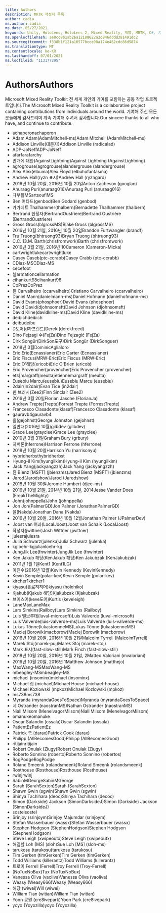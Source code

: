 ```yaml
---
title: Authors
description: MRTK 작성자 목록
author: cadia
ms.author: cadia
ms.date: 05/27/2021
keywords: Unity, HoloLens, HoloLens 2, Mixed Reality, 개발, MRTK, C#, 기여자, Community
ms.openlocfilehash: ae8cc8b1ab26a12188622a2c846dddd381491dc2
ms.sourcegitcommit: f338b1f121a10577bcce08a174e462cdc86d5874
ms.translationtype: MT
ms.contentlocale: ko-KR
ms.lasthandoff: 07/01/2021
ms.locfileid: "113177295"
---
```

# <a name="authors"></a><span data-ttu-id="59d9a-104">Authors</span><span class="sxs-lookup"><span data-stu-id="59d9a-104">Authors</span></span>

<span data-ttu-id="59d9a-105">Microsoft Mixed Reality Toolkit 전 세계 개인의 기여를 포함하는 공동 작업 프로젝트입니다.</span><span class="sxs-lookup"><span data-stu-id="59d9a-105">The Microsoft Mixed Reality Toolkit is a collaborative project containing contributions from individuals around the world.</span></span> <span data-ttu-id="59d9a-106">기여해 주신 모든 분들에게 감사드리며 계속 기여해 주셔서 감사합니다.</span><span class="sxs-lookup"><span data-stu-id="59d9a-106">Our sincere thanks to all who have, and continue to contribute.</span></span>

- <span data-ttu-id="59d9a-107">achaperon</span><span class="sxs-lookup"><span data-stu-id="59d9a-107">achaperon</span></span>
- <span data-ttu-id="59d9a-108">Adam Adam(AdamMitchell-ms)</span><span class="sxs-lookup"><span data-stu-id="59d9a-108">Adam Mitchell (AdamMitchell-ms)</span></span>
- <span data-ttu-id="59d9a-109">Addison Linville(대문자)</span><span class="sxs-lookup"><span data-stu-id="59d9a-109">Addison Linville (radicalad)</span></span>
- <span data-ttu-id="59d9a-110">ADP-JoNeff</span><span class="sxs-lookup"><span data-stu-id="59d9a-110">ADP-JoNeff</span></span>
- <span data-ttu-id="59d9a-111">afarfar</span><span class="sxs-lookup"><span data-stu-id="59d9a-111">afarchy</span></span>
- <span data-ttu-id="59d9a-112">번개에 대한(AgainstLightning)</span><span class="sxs-lookup"><span data-stu-id="59d9a-112">Against Lightning (AgainstLightning)</span></span>
- <span data-ttu-id="59d9a-113">agrogrouse(agrogrouse)</span><span class="sxs-lookup"><span data-stu-id="59d9a-113">alandergrouse (alandergrouse)</span></span>
- <span data-ttu-id="59d9a-114">Alex Alex(elbuma)</span><span class="sxs-lookup"><span data-stu-id="59d9a-114">Alex Floyd (elbuhofantasma)</span></span>
- <span data-ttu-id="59d9a-115">Andrew Hall(ryzn 표시)</span><span class="sxs-lookup"><span data-stu-id="59d9a-115">Andrew Hall (ryzngard)</span></span>
- <span data-ttu-id="59d9a-116">2016년 10월 20일, 2016년 10월 20일</span><span class="sxs-lookup"><span data-stu-id="59d9a-116">Anton Zachesov (googlan)</span></span>
- <span data-ttu-id="59d9a-117">Anuraag Puri(anuraag016)</span><span class="sxs-lookup"><span data-stu-id="59d9a-117">Anuraag Puri (anuraag016)</span></span>
- <span data-ttu-id="59d9a-118">다부플MS</span><span class="sxs-lookup"><span data-stu-id="59d9a-118">artsouflMS</span></span>
- <span data-ttu-id="59d9a-119">Ben 여타드(genbod)</span><span class="sxs-lookup"><span data-stu-id="59d9a-119">Ben Godard (genbod)</span></span>
- <span data-ttu-id="59d9a-120">카가데트 Thalhammer(thalbern)</span><span class="sxs-lookup"><span data-stu-id="59d9a-120">Bernadette Thalhammer (thalbern)</span></span>
- <span data-ttu-id="59d9a-121">Bertrand 한정자(BertrandOustriere)</span><span class="sxs-lookup"><span data-stu-id="59d9a-121">Bertrand Oustrière (BertrandOustriere)</span></span>
- <span data-ttu-id="59d9a-122">Gross Gross(blgrossMS)</span><span class="sxs-lookup"><span data-stu-id="59d9a-122">Blake Gross (blgrossMS)</span></span>
- <span data-ttu-id="59d9a-123">2016년 10월 21일, 2016년 10월 20일</span><span class="sxs-lookup"><span data-stu-id="59d9a-123">Brandon Furtwangler (brandf)</span></span>
- <span data-ttu-id="59d9a-124">Tru Truong(bhtruong93)</span><span class="sxs-lookup"><span data-stu-id="59d9a-124">Bryan Truong (bhtruong93)</span></span>
- <span data-ttu-id="59d9a-125">C.</span><span class="sxs-lookup"><span data-stu-id="59d9a-125">C.</span></span> <span data-ttu-id="59d9a-126">13.</span><span class="sxs-lookup"><span data-stu-id="59d9a-126">M.</span></span> <span data-ttu-id="59d9a-127">Barth(chrisfromwork)</span><span class="sxs-lookup"><span data-stu-id="59d9a-127">Barth (chrisfromwork)</span></span>
- <span data-ttu-id="59d9a-128">2016년 3월 21일, 2016년 10</span><span class="sxs-lookup"><span data-stu-id="59d9a-128">Cameron (Cameron-Micka)</span></span>
- <span data-ttu-id="59d9a-129">cartwrightluke</span><span class="sxs-lookup"><span data-stu-id="59d9a-129">cartwrightluke</span></span>
- <span data-ttu-id="59d9a-130">Casey Caseb(ptc-ccrabb)</span><span class="sxs-lookup"><span data-stu-id="59d9a-130">Casey Crabb (ptc-ccrabb)</span></span>
- <span data-ttu-id="59d9a-131">CDiaz-MS</span><span class="sxs-lookup"><span data-stu-id="59d9a-131">CDiaz-MS</span></span>
- <span data-ttu-id="59d9a-132">ce</span><span class="sxs-lookup"><span data-stu-id="59d9a-132">cefoot</span></span>
- <span data-ttu-id="59d9a-133">셀armation</span><span class="sxs-lookup"><span data-stu-id="59d9a-133">cellarmation</span></span>
- <span data-ttu-id="59d9a-134">cihankurt98</span><span class="sxs-lookup"><span data-stu-id="59d9a-134">cihankurt98</span></span>
- <span data-ttu-id="59d9a-135">CoPrez</span><span class="sxs-lookup"><span data-stu-id="59d9a-135">CoPrez</span></span>
- <span data-ttu-id="59d9a-136">된 Carvalheiro (ccarvalheiro)</span><span class="sxs-lookup"><span data-stu-id="59d9a-136">Cristiano Carvalheiro (ccarvalheiro)</span></span>
- <span data-ttu-id="59d9a-137">Daniel Mann(danielmann-ms)</span><span class="sxs-lookup"><span data-stu-id="59d9a-137">Daniel Hofmann (danielhofmann-ms)</span></span>
- <span data-ttu-id="59d9a-138">David Evans(phosphoer)</span><span class="sxs-lookup"><span data-stu-id="59d9a-138">David Evans (phosphoer)</span></span>
- <span data-ttu-id="59d9a-139">David David(djohnsomsft)</span><span class="sxs-lookup"><span data-stu-id="59d9a-139">David Johnson (djohnsomsft)</span></span>
- <span data-ttu-id="59d9a-140">David Kline(davidkline-ms)</span><span class="sxs-lookup"><span data-stu-id="59d9a-140">David Kline (davidkline-ms)</span></span>
- <span data-ttu-id="59d9a-141">deibich</span><span class="sxs-lookup"><span data-stu-id="59d9a-141">deibich</span></span>
- <span data-ttu-id="59d9a-142">deibu</span><span class="sxs-lookup"><span data-stu-id="59d9a-142">deibu</span></span>
- <span data-ttu-id="59d9a-143">D도어(d자프린드)</span><span class="sxs-lookup"><span data-stu-id="59d9a-143">Derek (derekfreed)</span></span>
- <span data-ttu-id="59d9a-144">Dino Fejzagi 수(FejZa)</span><span class="sxs-lookup"><span data-stu-id="59d9a-144">Dino Fejzagić (FejZa)</span></span>
- <span data-ttu-id="59d9a-145">Dirk Songür(DirkSon도구)</span><span class="sxs-lookup"><span data-stu-id="59d9a-145">Dirk Songür (DirkSonguer)</span></span>
- <span data-ttu-id="59d9a-146">2018년 3월</span><span class="sxs-lookup"><span data-stu-id="59d9a-146">DominicAglialoro</span></span>
- <span data-ttu-id="59d9a-147">Eric Eric(Ecnassianer)</span><span class="sxs-lookup"><span data-stu-id="59d9a-147">Eric Carter (Ecnassianer)</span></span>
- <span data-ttu-id="59d9a-148">Eric Fiscus(MRW-Eric)</span><span class="sxs-lookup"><span data-stu-id="59d9a-148">Eric Fiscus (MRW-Eric)</span></span>
- <span data-ttu-id="59d9a-149">Eric O'해당(ericob)</span><span class="sxs-lookup"><span data-stu-id="59d9a-149">Eric O'Brien (ericob)</span></span>
- <span data-ttu-id="59d9a-150">Eric Provencher(provencher)</span><span class="sxs-lookup"><span data-stu-id="59d9a-150">Eric Provencher (provencher)</span></span>
- <span data-ttu-id="59d9a-151">et지margraff(meulta)</span><span class="sxs-lookup"><span data-stu-id="59d9a-151">etiennemargraff (meulta)</span></span>
- <span data-ttu-id="59d9a-152">Eusebiu Marcu(eusebiu)</span><span class="sxs-lookup"><span data-stu-id="59d9a-152">Eusebiu Marcu (eusebiu)</span></span>
- <span data-ttu-id="59d9a-153">2dair(In2dair)</span><span class="sxs-lookup"><span data-stu-id="59d9a-153">Evan Tice (in2dair)</span></span>
- <span data-ttu-id="59d9a-154">핀 브러시(Zee2)</span><span class="sxs-lookup"><span data-stu-id="59d9a-154">Finn Sinclair (Zee2)</span></span>
- <span data-ttu-id="59d9a-155">2016년 3월 20일</span><span class="sxs-lookup"><span data-stu-id="59d9a-155">Florian Jasche (FlorianJa)</span></span>
- <span data-ttu-id="59d9a-156">Andrew Trepte(Trepte)</span><span class="sxs-lookup"><span data-stu-id="59d9a-156">Forrest Trepte (ForrestTrepte)</span></span>
- <span data-ttu-id="59d9a-157">Francesco Clasadonte(klasaf)</span><span class="sxs-lookup"><span data-stu-id="59d9a-157">Francesco Clasadonte (klasaf)</span></span>
- <span data-ttu-id="59d9a-158">gauravb4</span><span class="sxs-lookup"><span data-stu-id="59d9a-158">gauravb4</span></span>
- <span data-ttu-id="59d9a-159">을(gejohnst)</span><span class="sxs-lookup"><span data-stu-id="59d9a-159">George Johnston (gejohnst)</span></span>
- <span data-ttu-id="59d9a-160">일반대(2016년 10월)</span><span class="sxs-lookup"><span data-stu-id="59d9a-160">gilbdev (gilbdev)</span></span>
- <span data-ttu-id="59d9a-161">Grace Lee(grayclee)</span><span class="sxs-lookup"><span data-stu-id="59d9a-161">Grace Lee (grayclee)</span></span>
- <span data-ttu-id="59d9a-162">2010년 3월 31일</span><span class="sxs-lookup"><span data-stu-id="59d9a-162">Graham Bury (grbury)</span></span>
- <span data-ttu-id="59d9a-163">히퍼론(hferrone)</span><span class="sxs-lookup"><span data-stu-id="59d9a-163">Harrison Ferrone (hferrone)</span></span>
- <span data-ttu-id="59d9a-164">2018년 10월 20일</span><span class="sxs-lookup"><span data-stu-id="59d9a-164">Harrison Yu (harrisonyu)</span></span>
- <span data-ttu-id="59d9a-165">hybridherbst</span><span class="sxs-lookup"><span data-stu-id="59d9a-165">hybridherbst</span></span>
- <span data-ttu-id="59d9a-166">Hyung-il Kim(hyungilkim)</span><span class="sxs-lookup"><span data-stu-id="59d9a-166">Hyung-il Kim (hyungilkim)</span></span>
- <span data-ttu-id="59d9a-167">Jack Yang(jackyangzzh)</span><span class="sxs-lookup"><span data-stu-id="59d9a-167">Jack Yang (jackyangzzh)</span></span>
- <span data-ttu-id="59d9a-168">된 Bienz [MSFT] (jbienzms)</span><span class="sxs-lookup"><span data-stu-id="59d9a-168">Jared Bienz [MSFT] (jbienzms)</span></span>
- <span data-ttu-id="59d9a-169">Jarod(Jarodshow)</span><span class="sxs-lookup"><span data-stu-id="59d9a-169">Jarod (Jarodshow)</span></span>
- <span data-ttu-id="59d9a-170">2018년 10월 30일</span><span class="sxs-lookup"><span data-stu-id="59d9a-170">Jerome Humbert (djee-ms)</span></span>
- <span data-ttu-id="59d9a-171">2016년 10월 21일, 2014년 10월 21일, 2014</span><span class="sxs-lookup"><span data-stu-id="59d9a-171">Jesse Vander Does (FreakTheMighty)</span></span>
- <span data-ttu-id="59d9a-172">John(johnppella)</span><span class="sxs-lookup"><span data-stu-id="59d9a-172">John (johnppella)</span></span>
- <span data-ttu-id="59d9a-173">Jon Jon(PalmerGD)</span><span class="sxs-lookup"><span data-stu-id="59d9a-173">Jon Palmer (JonathanPalmerGD)</span></span>
- <span data-ttu-id="59d9a-174">을(Nakda)</span><span class="sxs-lookup"><span data-stu-id="59d9a-174">Jonathan Dana (Nakda)</span></span>
- <span data-ttu-id="59d9a-175">2016년 10월 20일, 2016년 10월 12월</span><span class="sxs-lookup"><span data-stu-id="59d9a-175">Jonathan Palmer (JPalmerDev)</span></span>
- <span data-ttu-id="59d9a-176">Joost van 여과(LocalJoost)</span><span class="sxs-lookup"><span data-stu-id="59d9a-176">Joost van Schaik (LocalJoost)</span></span>
- <span data-ttu-id="59d9a-177">작성자(jwittner)</span><span class="sxs-lookup"><span data-stu-id="59d9a-177">Josh Wittner (jwittner)</span></span>
- <span data-ttu-id="59d9a-178">julesra</span><span class="sxs-lookup"><span data-stu-id="59d9a-178">julesra</span></span>
- <span data-ttu-id="59d9a-179">Julia Schwarz(julenka)</span><span class="sxs-lookup"><span data-stu-id="59d9a-179">Julia Schwarz (julenka)</span></span>
- <span data-ttu-id="59d9a-180">kgloehr-kg</span><span class="sxs-lookup"><span data-stu-id="59d9a-180">julianloehr-kg</span></span>
- <span data-ttu-id="59d9a-181">JungJik Lee(fnwinter)</span><span class="sxs-lookup"><span data-stu-id="59d9a-181">JungJik Lee (fnwinter)</span></span>
- <span data-ttu-id="59d9a-182">Ken Jakub 해당(KenJakub 해당)</span><span class="sxs-lookup"><span data-stu-id="59d9a-182">Ken Jakubzak (KenJakubzak)</span></span>
- <span data-ttu-id="59d9a-183">2011년 1월 1일</span><span class="sxs-lookup"><span data-stu-id="59d9a-183">Kent1 (Kent1LG)</span></span>
- <span data-ttu-id="59d9a-184">이진수(2016년 12월)</span><span class="sxs-lookup"><span data-stu-id="59d9a-184">Kevin Kennedy (KevinKennedy)</span></span>
- <span data-ttu-id="59d9a-185">Kevin Semple(polar-kev)</span><span class="sxs-lookup"><span data-stu-id="59d9a-185">Kevin Semple (polar-kev)</span></span>
- <span data-ttu-id="59d9a-186">kircher1</span><span class="sxs-lookup"><span data-stu-id="59d9a-186">kircher1</span></span>
- <span data-ttu-id="59d9a-187">kiyasu(홀로히히어)</span><span class="sxs-lookup"><span data-stu-id="59d9a-187">kiyasu (holohiko)</span></span>
- <span data-ttu-id="59d9a-188">Kjakub(Kjakub 해당)</span><span class="sxs-lookup"><span data-stu-id="59d9a-188">Kjakubzak (Kjakubzak)</span></span>
- <span data-ttu-id="59d9a-189">브이스어(keve도어)</span><span class="sxs-lookup"><span data-stu-id="59d9a-189">Kurtis (keveleigh)</span></span>
- <span data-ttu-id="59d9a-190">LaneMax</span><span class="sxs-lookup"><span data-stu-id="59d9a-190">LaneMax</span></span>
- <span data-ttu-id="59d9a-191">Lars Simkins(Railboy)</span><span class="sxs-lookup"><span data-stu-id="59d9a-191">Lars Simkins (Railboy)</span></span>
- <span data-ttu-id="59d9a-192">Luis 밸브루데(luval-microsoft)</span><span class="sxs-lookup"><span data-stu-id="59d9a-192">Luis Valverde (luval-microsoft)</span></span>
- <span data-ttu-id="59d9a-193">Luis Valverde(luis-valverde-ms)</span><span class="sxs-lookup"><span data-stu-id="59d9a-193">Luis Valverde (luis-valverde-ms)</span></span>
- <span data-ttu-id="59d9a-194">Lukas Tönne(lukastoenneMS)</span><span class="sxs-lookup"><span data-stu-id="59d9a-194">Lukas Tönne (lukastoenneMS)</span></span>
- <span data-ttu-id="59d9a-195">Maciej Borowik(macborow)</span><span class="sxs-lookup"><span data-stu-id="59d9a-195">Maciej Borowik (macborow)</span></span>
- <span data-ttu-id="59d9a-196">2016년 10월 20일, 2016년 10월 21일</span><span class="sxs-lookup"><span data-stu-id="59d9a-196">Malcolm Tyrrell (MalcolmTyrrell)</span></span>
- <span data-ttu-id="59d9a-197">Marek Stój(marek-puj)</span><span class="sxs-lookup"><span data-stu-id="59d9a-197">Marek Stój (marek-stoj)</span></span>
- <span data-ttu-id="59d9a-198">Mark 표시(fast-slow-still)</span><span class="sxs-lookup"><span data-stu-id="59d9a-198">Mark Finch (fast-slow-still)</span></span>
- <span data-ttu-id="59d9a-199">2018년 10월 20일, 2016년 10월 21일, 2</span><span class="sxs-lookup"><span data-stu-id="59d9a-199">Matteo Valoriani (mvaloriani)</span></span>
- <span data-ttu-id="59d9a-200">2016년 10월 20일, 2016년 1</span><span class="sxs-lookup"><span data-stu-id="59d9a-200">Matthew Johnson (matthejo)</span></span>
- <span data-ttu-id="59d9a-201">MaxWang-MS</span><span class="sxs-lookup"><span data-stu-id="59d9a-201">MaxWang-MS</span></span>
- <span data-ttu-id="59d9a-202">mbeagley-MS</span><span class="sxs-lookup"><span data-stu-id="59d9a-202">mbeagley-MS</span></span>
- <span data-ttu-id="59d9a-203">michael (insominx)</span><span class="sxs-lookup"><span data-stu-id="59d9a-203">michael (insominx)</span></span>
- <span data-ttu-id="59d9a-204">Michael 집 (michael)</span><span class="sxs-lookup"><span data-stu-id="59d9a-204">Michael House (michael-house)</span></span>
- <span data-ttu-id="59d9a-205">Michael Kozlowski (mpkoz)</span><span class="sxs-lookup"><span data-stu-id="59d9a-205">Michael Kozlowski (mpkoz)</span></span>
- <span data-ttu-id="59d9a-206">ms738</span><span class="sxs-lookup"><span data-stu-id="59d9a-206">ms738</span></span>
- <span data-ttu-id="59d9a-207">Myranda (myrandaGoesToSpace)</span><span class="sxs-lookup"><span data-stu-id="59d9a-207">Myranda (myrandaGoesToSpace)</span></span>
- <span data-ttu-id="59d9a-208">네 Ostrander (naostranMS)</span><span class="sxs-lookup"><span data-stu-id="59d9a-208">Nathan Ostrander (naostranMS)</span></span>
- <span data-ttu-id="59d9a-209">Niall Milsom (MenelvagorMilsom)</span><span class="sxs-lookup"><span data-stu-id="59d9a-209">Niall Milsom (MenelvagorMilsom)</span></span>
- <span data-ttu-id="59d9a-210">omanuke</span><span class="sxs-lookup"><span data-stu-id="59d9a-210">omanuke</span></span>
- <span data-ttu-id="59d9a-211">Oscar Salandin (ossala)</span><span class="sxs-lookup"><span data-stu-id="59d9a-211">Oscar Salandin (ossala)</span></span>
- <span data-ttu-id="59d9a-212">PatientEz</span><span class="sxs-lookup"><span data-stu-id="59d9a-212">PatientEz</span></span>
- <span data-ttu-id="59d9a-213">Patrick 쿡 (darax)</span><span class="sxs-lookup"><span data-stu-id="59d9a-213">Patrick Cook (darax)</span></span>
- <span data-ttu-id="59d9a-214">Philipp (AllBecomesGood)</span><span class="sxs-lookup"><span data-stu-id="59d9a-214">Philipp (AllBecomesGood)</span></span>
- <span data-ttu-id="59d9a-215">ritijain</span><span class="sxs-lookup"><span data-stu-id="59d9a-215">ritijain</span></span>
- <span data-ttu-id="59d9a-216">Robert Onulak (Ziugy)</span><span class="sxs-lookup"><span data-stu-id="59d9a-216">Robert Onulak (Ziugy)</span></span>
- <span data-ttu-id="59d9a-217">Roberto Sonnino (roberto)</span><span class="sxs-lookup"><span data-stu-id="59d9a-217">Roberto Sonnino (robertos)</span></span>
- <span data-ttu-id="59d9a-218">RogPodge</span><span class="sxs-lookup"><span data-stu-id="59d9a-218">RogPodge</span></span>
- <span data-ttu-id="59d9a-219">Roland Smeenk (rolandsmeenk)</span><span class="sxs-lookup"><span data-stu-id="59d9a-219">Roland Smeenk (rolandsmeenk)</span></span>
- <span data-ttu-id="59d9a-220">Rosthouse (Rosthouse)</span><span class="sxs-lookup"><span data-stu-id="59d9a-220">Rosthouse (Rosthouse)</span></span>
- <span data-ttu-id="59d9a-221">rwinj</span><span class="sxs-lookup"><span data-stu-id="59d9a-221">rwinj</span></span>
- <span data-ttu-id="59d9a-222">SabinMGeorge</span><span class="sxs-lookup"><span data-stu-id="59d9a-222">SabinMGeorge</span></span>
- <span data-ttu-id="59d9a-223">Sarah (SarahSexton)</span><span class="sxs-lookup"><span data-stu-id="59d9a-223">Sarah (SarahSexton)</span></span>
- <span data-ttu-id="59d9a-224">Shawn Gwin (sgwin)</span><span class="sxs-lookup"><span data-stu-id="59d9a-224">Shawn Gwin (sgwin)</span></span>
- <span data-ttu-id="59d9a-225">Shinya Tachihara (deoc)</span><span class="sxs-lookup"><span data-stu-id="59d9a-225">Shinya Tachihara (decoc)</span></span>
- <span data-ttu-id="59d9a-226">Simon (Darkside) Jackson (SimonDarksideJ)</span><span class="sxs-lookup"><span data-stu-id="59d9a-226">Simon (Darkside) Jackson (SimonDarksideJ)</span></span>
- <span data-ttu-id="59d9a-227">sostel</span><span class="sxs-lookup"><span data-stu-id="59d9a-227">sostel</span></span>
- <span data-ttu-id="59d9a-228">Srinjoy (srinjoym)</span><span class="sxs-lookup"><span data-stu-id="59d9a-228">Srinjoy Majumdar (srinjoym)</span></span>
- <span data-ttu-id="59d9a-229">Stefan Wasserbauer (wassx)</span><span class="sxs-lookup"><span data-stu-id="59d9a-229">Stefan Wasserbauer (wassx)</span></span>
- <span data-ttu-id="59d9a-230">Stephen Hodgson (StephenHodgson)</span><span class="sxs-lookup"><span data-stu-id="59d9a-230">Stephen Hodgson (StephenHodgson)</span></span>
- <span data-ttu-id="59d9a-231">Steve Leigh (xwipeoutx)</span><span class="sxs-lookup"><span data-stu-id="59d9a-231">Steve Leigh (xwipeoutx)</span></span>
- <span data-ttu-id="59d9a-232">해결할 Loh [MS] (sloh)</span><span class="sxs-lookup"><span data-stu-id="59d9a-232">Sue Loh [MS] (sloh-ms)</span></span>
- <span data-ttu-id="59d9a-233">tarukosu (tarukosu)</span><span class="sxs-lookup"><span data-stu-id="59d9a-233">tarukosu (tarukosu)</span></span>
- <span data-ttu-id="59d9a-234">Tim Gerken (timGerken)</span><span class="sxs-lookup"><span data-stu-id="59d9a-234">Tim Gerken (timGerken)</span></span>
- <span data-ttu-id="59d9a-235">Todd Williams (killerantz)</span><span class="sxs-lookup"><span data-stu-id="59d9a-235">Todd Williams (killerantz)</span></span>
- <span data-ttu-id="59d9a-236">트로이 Ferrell (Ferrell)</span><span class="sxs-lookup"><span data-stu-id="59d9a-236">Troy Ferrell (Troy-Ferrell)</span></span>
- <span data-ttu-id="59d9a-237">(NoTuxNoBux)</span><span class="sxs-lookup"><span data-stu-id="59d9a-237">Tux (NoTuxNoBux)</span></span>
- <span data-ttu-id="59d9a-238">Vanessa Oliva (vaoliva)</span><span class="sxs-lookup"><span data-stu-id="59d9a-238">Vanessa Oliva (vaoliva)</span></span>
- <span data-ttu-id="59d9a-239">Weasy (Weasy666)</span><span class="sxs-lookup"><span data-stu-id="59d9a-239">Weasy (Weasy666)</span></span>
- <span data-ttu-id="59d9a-240">해당 (wiwei)</span><span class="sxs-lookup"><span data-stu-id="59d9a-240">Will (wiwei)</span></span>
- <span data-ttu-id="59d9a-241">William Tian (witian)</span><span class="sxs-lookup"><span data-stu-id="59d9a-241">William Tian (witian)</span></span>
- <span data-ttu-id="59d9a-242">Yoon 공원 (cre8ivepark)</span><span class="sxs-lookup"><span data-stu-id="59d9a-242">Yoon Park (cre8ivepark)</span></span>
- <span data-ttu-id="59d9a-243">yoyo (Yoyozilla)</span><span class="sxs-lookup"><span data-stu-id="59d9a-243">yoyo (Yoyozilla)</span></span>
